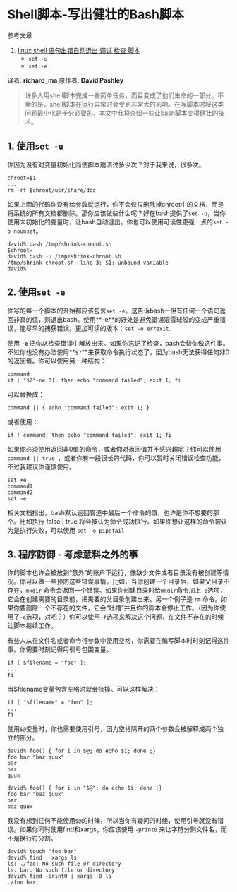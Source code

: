 # Shell脚本-写出健壮的Bash脚本

参考文章

1. [linux shell 语句出错自动退出 调试 检查 脚本](https://blog.csdn.net/whatday/article/details/102639268)
    - `set -u`
    - `set -e`

译者: **richard_ma** 原作者: **David Pashley**

> 许多人用shell脚本完成一些简单任务，而且变成了他们生命的一部分。不幸的是，shell脚本在运行异常时会受到非常大的影响。在写脚本时将这类问题最小化是十分必要的。本文中我将介绍一些让bash脚本变得健壮的技术。

## 1. 使用`set -u`

你因为没有对变量初始化而使脚本崩溃过多少次？对于我来说，很多次。

```shell
chroot=$1
...
rm -rf $chroot/usr/share/doc
```

如果上面的代码你没有给参数就运行，你不会仅仅删除掉chroot中的文档，而是将系统的所有文档都删除。那你应该做些什么呢？好在bash提供了`set -u`，当你使用未初始化的变量时，让bash自动退出。你也可以使用可读性更强一点的`set -o nounset`。

```shell
david% bash /tmp/shrink-chroot.sh
$chroot=
david% bash -u /tmp/shrink-chroot.sh
/tmp/shrink-chroot.sh: line 3: $1: unbound variable
david%
```

## 2. 使用`set -e`

你写的每一个脚本的开始都应该包含`set -e`。这告诉bash一但有任何一个语句返回非真的值，则退出bash。使用**-e**的好处是避免错误滚雪球般的变成严重错误，能尽早的捕获错误。更加可读的版本：`set -o errexit`.

使用 **`-e`** 把你从检查错误中解放出来。如果你忘记了检查，bash会替你做这件事。不过你也没有办法使用**`$?`**来获取命令执行状态了，因为bash无法获得任何非0的返回值。你可以使用另一种结构：

```shell
command
if [ "$?"-ne 0]; then echo "command failed"; exit 1; fi
```

可以替换成：

```shell
command || { echo "command failed"; exit 1; }
```

或者使用：

```shell
if ! command; then echo "command failed"; exit 1; fi
```

如果你必须使用返回非0值的命令，或者你对返回值并不感兴趣呢？你可以使用 `command || true `，或者你有一段很长的代码，你可以暂时关闭错误检查功能，不过我建议你谨慎使用。

```shell
set +e
command1
command2
set -e
```

相关文档指出，bash默认返回管道中最后一个命令的值，也许是你不想要的那个。比如执行 false | true 将会被认为命令成功执行。如果你想让这样的命令被认为是执行失败，可以使用 `set -o pipefail`

## 3. 程序防御 - 考虑意料之外的事

你的脚本也许会被放到“意外”的账户下运行，像缺少文件或者目录没有被创建等情况。你可以做一些预防这些错误事情。比如，当你创建一个目录后，如果父目录不存在，`mkdir` 命令会返回一个错误。如果你创建目录时给`mkdir`命令加上`-p`选项，它会在创建需要的目录前，把需要的父目录创建出来。另一个例子是 `rm` 命令。如果你要删除一个不存在的文件，它会“吐槽”并且你的脚本会停止工作。（因为你使用了`-e`选项，对吧？）你可以使用`-f`选项来解决这个问题，在文件不存在的时候让脚本继续工作。

有些人从在文件名或者命令行参数中使用空格，你需要在编写脚本时时刻记得这件事。你需要时刻记得用引号包围变量。

```shell
if [ $filename = "foo" ];
...
fi
```

当$filename变量包含空格时就会挂掉。可以这样解决：

```shell
if [ "$filename" = "foo" ];
...
fi
```

使用`$@`变量时，你也需要使用引号，因为空格隔开的两个参数会被解释成两个独立的部分。

```shell
david% foo() { for i in $@; do echo $i; done ;}
foo bar "baz quux"
bar
baz
quux

david% foo() { for i in "$@"; do echo $i; done ;}
foo bar "baz quux"
bar
baz quux
```

我没有想到任何不能使用`$@`的时候，所以当你有疑问的时候，使用引号就没有错误。如果你同时使用find和xargs，你应该使用 `-print0` 来让字符分割文件名，而不是换行符分割。

```shell
david% touch "foo bar"
david% find | xargs ls
ls: ./foo: No such file or directory
ls: bar: No such file or directory
david% find -print0 | xargs -0 ls
./foo bar
```

